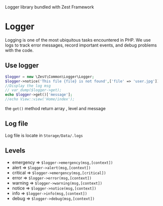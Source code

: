 Logger library bundled with Zest Framework

# Logger
Logging is one of the most ubiquitous tasks encountered in PHP. We use logs to track error messages, record important events, and debug problems with the code.

## Use logger

```php
$logger = new \Zest\Common\Logger\Logger;
$logger->notice('This file {file} is not found',['file' => 'user.jpg']);
//Display the log msg
// var_dump($logger->get);
echo $logger->get()['message'];
//echo View::view('Home/index');
```
the `get()` method return array , level and message

## Log file
Log file is locate in `Storage/Data/.logs`

## Levels
- emergency => ```$logger->emergency(msg,[context])```
- alert => ```$logger->alert(msg,[context])```
- critical => ```$logger->emergency(msg,[critical])```
- error => ```$logger->error(msg,[context])```
- warning => ```$logger->warning(msg,[context])```
- notice => ```$logger->notice(msg,[context])```
- info => ```$logger->info(msg,[context])```
- debug => ```$logger->debug(msg,[context])```

